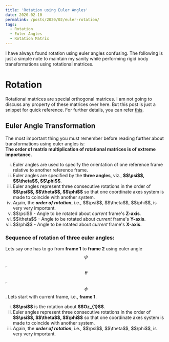 ```yaml
---
title: 'Rotation using Euler Angles'
date: 2020-02-10
permalink: /posts/2020/02/euler-rotation/
tags:
  - Rotation
  - Euler Angles
  - Rotation Matrix
---
```


I have always found rotation using euler angles confusing. The following is just a simple note to maintain my sanity while performing rigid body transformations using rotational matrices.

# Rotation

Rotational matrices are special orthogonal matrices. I am not going to discuss any property of these matrices over here. But this post is just a snippet for quick reference. For further details, you can refer [this](https://en.wikipedia.org/wiki/Rotation_matrix).

## Euler Angle Transformation
The most important thing you must remember before reading further about transformations using euler angles is:  
**The order of matrix multiplication of rotational matrices is of extreme importance.**


<ol type="i">
  <li>Euler angles are used to specify the orientation of one reference frame relative to another reference frame.</li>
  <li>Euler angles are specified by the <b>three angles</b>, viz., <b>$$\psi$$, $$\theta$$, $$\phi$$</b>.</li>
  <li>Euler angles represent three consecutive rotations in the order of <b>$$\psi$$, $$\theta$$, $$\phi$$</b> so that one coordinate axes system is made to coincide with another system.</li>
  <li>Again, the <b><i>order of rotation</i></b>, i.e., $$\psi$$, $$\theta$$, $$\phi$$, is very very important.</li>
  <li>$$\psi$$ - Angle to be rotated about <i>current</i> frame's <b>Z-axis</b>.</li>
  <li>$$\theta$$ - Angle to be rotated about <i>current</i> frame's <b>Y-axis</b>.</li>
  <li>$$\phi$$ - Angle to be rotated about <i>current</i> frame's <b>X-axis</b>.</li>
</ol>


### Sequence of rotation of three euler angles:
Lets say one has to go from **frame 1** to **frame 2** using euler angle $$\psi$$, $$\theta$$, $$\phi$$. Lets start with current frame, i.e., **frame 1**.
<ol type="i">
  <li><b>$$\psi$$</b> is the rotation about <b>$$Oz_{1}$$</b>.</li>
  <li>Euler angles represent three consecutive rotations in the order of <b>$$\psi$$, $$\theta$$, $$\phi$$</b> so that one coordinate axes system is made to coincide with another system.</li>
  <li>Again, the <b><i>order of rotation</i></b>, i.e., $$\psi$$, $$\theta$$, $$\phi$$, is very very important.</li>
</ol>

